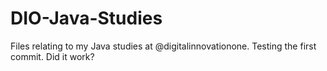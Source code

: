 # DIO-Java-Studies
Files relating to my Java studies at @digitalinnovationone.
Testing the first commit. Did it work?